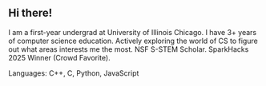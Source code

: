 ## Hi there!

I am a first-year undergrad at University of Illinois Chicago. I have 3+ years of computer science education. Actively exploring the world of CS to figure out what areas interests me the most.
NSF S-STEM Scholar. SparkHacks 2025 Winner (Crowd Favorite).

Languages: C++, C, Python, JavaScript

<!--
This is commented out!
**alliyah-fm/alliyah-fm** is a ✨ _special_ ✨ repository because its `README.md` (this file) appears on your GitHub profile.

Here are some ideas to get you started:

- 🔭 I’m currently working on ...
- 🌱 I’m currently learning ...
- 👯 I’m looking to collaborate on ...
- 🤔 I’m looking for help with ...
- 💬 Ask me about ...
- 📫 How to reach me: ...
- 😄 Pronouns: ...
- ⚡ Fun fact: ...
-->
